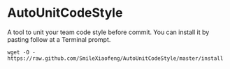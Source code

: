 # AutoUnitCodeStyle

A tool to unit your team code style before commit. You can install it by pasting follow at a Terminal prompt.

``` 
wget -O - https://raw.github.com/SmileXiaofeng/AutoUnitCodeStyle/master/install
```

